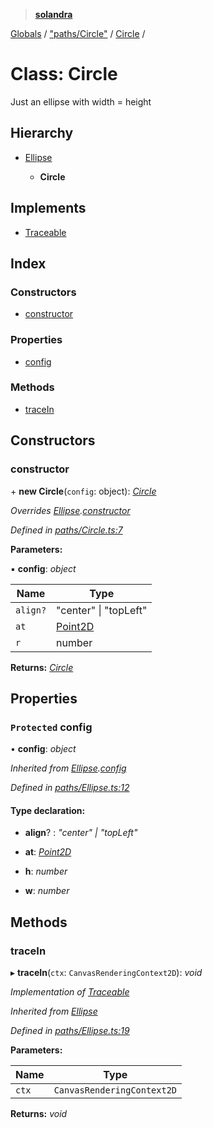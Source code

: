 > **[solandra](../README.md)**

[Globals](../README.md) / ["paths/Circle"](../modules/_paths_circle_.md) / [Circle](_paths_circle_.circle.md) /

# Class: Circle

Just an ellipse with width = height

## Hierarchy

* [Ellipse](_paths_ellipse_.ellipse.md)

  * **Circle**

## Implements

* [Traceable](../interfaces/_paths_index_.traceable.md)

## Index

### Constructors

* [constructor](_paths_circle_.circle.md#constructor)

### Properties

* [config](_paths_circle_.circle.md#protected-config)

### Methods

* [traceIn](_paths_circle_.circle.md#tracein)

## Constructors

###  constructor

\+ **new Circle**(`config`: object): *[Circle](_paths_circle_.circle.md)*

*Overrides [Ellipse](_paths_ellipse_.ellipse.md).[constructor](_paths_ellipse_.ellipse.md#constructor)*

*Defined in [paths/Circle.ts:7](https://github.com/jamesporter/solandra/blob/511cfc3/src/lib/paths/Circle.ts#L7)*

**Parameters:**

▪ **config**: *object*

Name | Type |
------ | ------ |
`align?` | "center" \| "topLeft" |
`at` | [Point2D](../modules/_types_sol_.md#point2d) |
`r` | number |

**Returns:** *[Circle](_paths_circle_.circle.md)*

## Properties

### `Protected` config

• **config**: *object*

*Inherited from [Ellipse](_paths_ellipse_.ellipse.md).[config](_paths_ellipse_.ellipse.md#protected-config)*

*Defined in [paths/Ellipse.ts:12](https://github.com/jamesporter/solandra/blob/511cfc3/src/lib/paths/Ellipse.ts#L12)*

#### Type declaration:

* **align**? : *"center" | "topLeft"*

* **at**: *[Point2D](../modules/_types_sol_.md#point2d)*

* **h**: *number*

* **w**: *number*

## Methods

###  traceIn

▸ **traceIn**(`ctx`: `CanvasRenderingContext2D`): *void*

*Implementation of [Traceable](../interfaces/_paths_index_.traceable.md)*

*Inherited from [Ellipse](_paths_ellipse_.ellipse.md)*

*Defined in [paths/Ellipse.ts:19](https://github.com/jamesporter/solandra/blob/511cfc3/src/lib/paths/Ellipse.ts#L19)*

**Parameters:**

Name | Type |
------ | ------ |
`ctx` | `CanvasRenderingContext2D` |

**Returns:** *void*